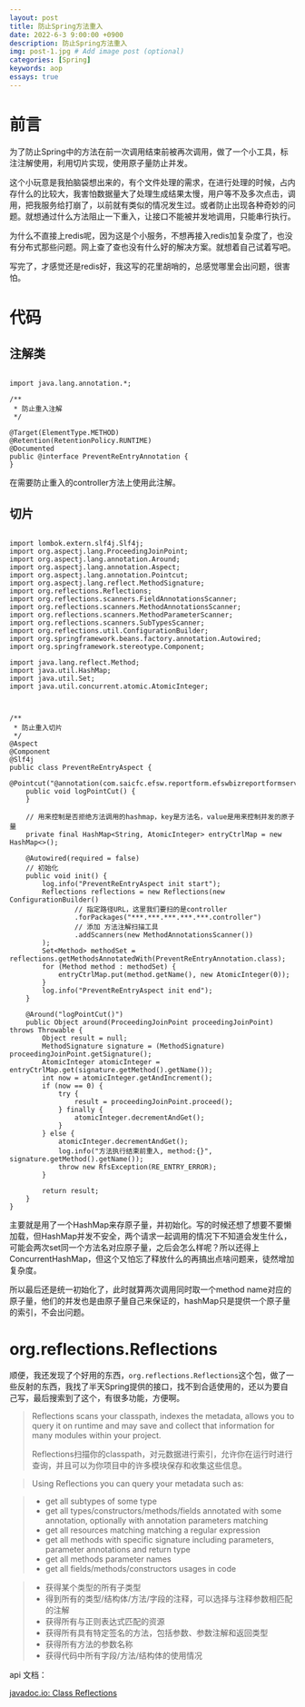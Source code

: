 ```yaml
---
layout: post
title: 防止Spring方法重入
date: 2022-6-3 9:00:00 +0900
description: 防止Spring方法重入
img: post-1.jpg # Add image post (optional)
categories: [Spring]
keywords: aop
essays: true  
---
```


# 前言

为了防止Spring中的方法在前一次调用结束前被再次调用，做了一个小工具，标注注解使用，利用切片实现，使用原子量防止并发。

这个小玩意是我拍脑袋想出来的，有个文件处理的需求，在进行处理的时候，占内存什么的比较大，我害怕数据量大了处理生成结果太慢，用户等不及多次点击，调用，把我服务给打崩了，以前就有类似的情况发生过。或者防止出现各种奇妙的问题。就想通过什么方法阻止一下重入，让接口不能被并发地调用，只能串行执行。

为什么不直接上redis呢，因为这是个小服务，不想再接入redis加复杂度了，也没有分布式那些问题。网上查了查也没有什么好的解决方案。就想着自己试着写吧。

写完了，才感觉还是redis好，我这写的花里胡哨的，总感觉哪里会出问题，很害怕。

# 代码

## 注解类

```

import java.lang.annotation.*;

/**
 * 防止重入注解
 */
 
@Target(ElementType.METHOD)
@Retention(RetentionPolicy.RUNTIME)
@Documented
public @interface PreventReEntryAnnotation {
}

```

在需要防止重入的controller方法上使用此注解。

## 切片

```

import lombok.extern.slf4j.Slf4j;
import org.aspectj.lang.ProceedingJoinPoint;
import org.aspectj.lang.annotation.Around;
import org.aspectj.lang.annotation.Aspect;
import org.aspectj.lang.annotation.Pointcut;
import org.aspectj.lang.reflect.MethodSignature;
import org.reflections.Reflections;
import org.reflections.scanners.FieldAnnotationsScanner;
import org.reflections.scanners.MethodAnnotationsScanner;
import org.reflections.scanners.MethodParameterScanner;
import org.reflections.scanners.SubTypesScanner;
import org.reflections.util.ConfigurationBuilder;
import org.springframework.beans.factory.annotation.Autowired;
import org.springframework.stereotype.Component;

import java.lang.reflect.Method;
import java.util.HashMap;
import java.util.Set;
import java.util.concurrent.atomic.AtomicInteger;



/**
 * 防止重入切片
 */
@Aspect
@Component
@Slf4j
public class PreventReEntryAspect {
    @Pointcut("@annotation(com.saicfc.efsw.reportform.efswbizreportformservice.common.annotation.PreventReEntryAnnotation)")
    public void logPointCut() {
    }

	// 用来控制是否拒绝方法调用的hashmap，key是方法名，value是用来控制并发的原子量
    private final HashMap<String, AtomicInteger> entryCtrlMap = new HashMap<>();

    @Autowired(required = false)
    // 初始化
    public void init() {
        log.info("PreventReEntryAspect init start");
        Reflections reflections = new Reflections(new ConfigurationBuilder()
                // 指定路径URL，这里我们要扫的是controller
                .forPackages("***.***.***.***.***.controller")
                // 添加 方法注解扫描工具
                .addScanners(new MethodAnnotationsScanner())
        );
        Set<Method> methodSet = reflections.getMethodsAnnotatedWith(PreventReEntryAnnotation.class);
        for (Method method : methodSet) {
            entryCtrlMap.put(method.getName(), new AtomicInteger(0));
        }
        log.info("PreventReEntryAspect init end");
    }

    @Around("logPointCut()")
    public Object around(ProceedingJoinPoint proceedingJoinPoint) throws Throwable {
        Object result = null;
        MethodSignature signature = (MethodSignature) proceedingJoinPoint.getSignature();
        AtomicInteger atomicInteger = entryCtrlMap.get(signature.getMethod().getName());
        int now = atomicInteger.getAndIncrement();
        if (now == 0) {
            try {
                result = proceedingJoinPoint.proceed();
            } finally {
                atomicInteger.decrementAndGet();
            }
        } else {
            atomicInteger.decrementAndGet();
            log.info("方法执行结束前重入, method:{}", signature.getMethod().getName());
            throw new RfsException(RE_ENTRY_ERROR);
        }

        return result;
    }
}
```

主要就是用了一个HashMap来存原子量，并初始化。写的时候还想了想要不要懒加载，但HashMap并发不安全，两个请求一起调用的情况下不知道会发生什么，可能会两次set同一个方法名对应原子量，之后会怎么样呢？所以还得上ConcurrentHashMap，但这个又怕忘了释放什么的再搞出点啥问题来，徒然增加复杂度。

所以最后还是统一初始化了，此时就算两次调用同时取一个method name对应的原子量，他们的并发也是由原子量自己来保证的，hashMap只是提供一个原子量的索引，不会出问题。

# org.reflections.Reflections

顺便，我还发现了个好用的东西，`org.reflections.Reflections`这个包，做了一些反射的东西，我找了半天Spring提供的接口，找不到合适使用的，还以为要自己写，最后搜索到了这个，有很多功能，方便啊。

> Reflections scans your classpath, indexes the metadata, allows you to query it on runtime and may save and collect that information for many modules within your project.
>
> Reflections扫描你的classpath，对元数据进行索引，允许你在运行时进行查询，并且可以为你项目中的许多模块保存和收集这些信息。

> Using Reflections you can query your metadata such as:

> - get all subtypes of some type
> - get all types/constructors/methods/fields annotated with some annotation, optionally with annotation parameters matching
> - get all resources matching matching a regular expression
> - get all methods with specific signature including parameters, parameter annotations and return type
> - get all methods parameter names
> - get all fields/methods/constructors usages in code

> - 获得某个类型的所有子类型
> - 得到所有的类型/结构体/方法/字段的注释，可以选择与注释参数相匹配的注解
> - 获得所有与正则表达式匹配的资源
> - 获得所有具有特定签名的方法，包括参数、参数注解和返回类型
> - 获得所有方法的参数名称
> - 获得代码中所有字段/方法/结构体的使用情况

api 文档：

[javadoc.io: Class Reflections](https://www.javadoc.io/doc/org.reflections/reflections/0.9.10/org/reflections/Reflections.html)
